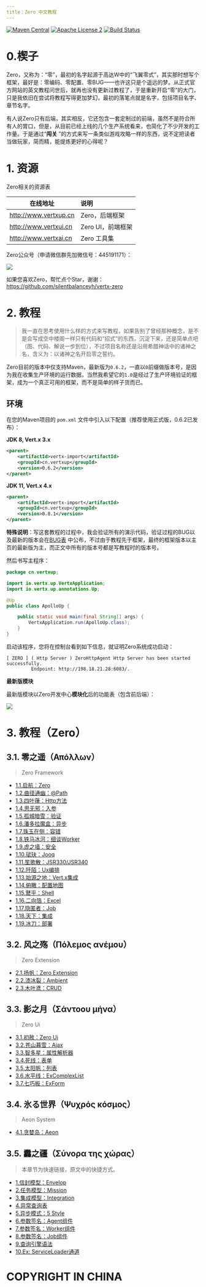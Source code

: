 ```yaml
---
title：Zero 中文教程
---
```


[![Maven Central](https://maven-badges.herokuapp.com/maven-central/cn.vertxup/vertx-zero/badge.svg?style=plastic)](https://maven-badges.herokuapp.com/maven-central/cn.vertxup/vertx-zero/)  [![Apache License 2](https://img.shields.io/badge/license-ASF2-blue.svg)](https://www.apache.org/licenses/LICENSE-2.0.txt)  [![Build Status](https://travis-ci.org/silentbalanceyh/vertx-zero.svg?branch=master)](https://travis-ci.org/silentbalanceyh/vertx-zero)

# 0.楔子

Zero，又称为：“零”，最初的名字起源于高达W中的“飞翼零式”，其实那时想写个框架，最好是：零编码、零配置、零BUG——也许这只是个遥远的梦。从正式官方网站的英文教程问世后，就再也没有更新过教程了，于是重新开启“零”的大门，只是我依旧在尝试将教程写得更加梦幻，最初的落笔点就是名字，包括项目名字、章节名字。

有人说Zero只有后端，其实相反，它还包含一套定制过的前端，虽然不是符合所有人的胃口，但是，从目前已经上线的几个生产系统看来，也简化了不少开发的工作量。于是通过“**闯关**
”的方式来写一条类似游戏攻略一样的东西，说不定把读者当做玩家，简而精，能提炼更好的心得呢？

# 1. 资源

Zero相关的资源表

| 在线地址 | 说明 |
|---|:---|
| <http://www.vertxup.cn> | Zero，后端框架 |
| <http://www.vertxui.cn> | Zero UI，前端框架 |
| <http://www.vertxai.cn> | Zero 工具集 |

Zero公众号（申请微信群先加微信号：445191171）：

![](./_image/2020-03-07/2020-03-07-13-24-07.jpg)

如果您喜欢Zero，帮忙点个Star，谢谢：<https://github.com/silentbalanceyh/vertx-zero>

# 2. 教程

> 我一直在思考使用什么样的方式来写教程，如果告别了曾经那种概念，是不是会写成空中楼阁一样只有代码和“招式”的东西，沉淀下来，还是简单点吧（图、代码、解说一步到位），不过项目名称还是沿用希腊神话中的诸神之名，含义为：以诸神之名开启零之誓约。

Zero目前的版本中仅支持Maven，最新版为`0.6.2`，一直以`0`前缀做版本号，是因为我在收集生产环境的运行数据，当然我希望它的`1.0`是经过了生产环境验证的框架，成为一个真正可用的框架，而不是简单的样子货而已。

## 环境

在您的Maven项目的 `pom.xml` 文件中引入以下配置（推荐使用正式版，0.6.2已发布）：

**JDK 8, Vert.x 3.x**

```xml
<parent>
    <artifactId>vertx-import</artifactId>
    <groupId>cn.vertxup</groupId>
    <version>0.6.2</version>
</parent>
```

**JDK 11, Vert.x 4.x**

```xml
<parent>
    <artifactId>vertx-import</artifactId>
    <groupId>cn.vertxup</groupId>
    <version>0.8.1</version>
</parent>
```

**特殊说明**：写这套教程的过程中，我会验证所有的演示代码，验证过程的BUG以及最新的版本会在[BUG表](document/bug.md)
中公布，不过由于教程先于框架，最终的框架版本以主页的最新版为主，而正文中所有的版本号都是写教程时的版本号。

然后书写主程序：

```java
package cn.vertxup;

import io.vertx.up.VertxApplication;
import io.vertx.up.annotations.Up;

@Up
public class ApolloUp {

    public static void main(final String[] args) {
        VertxApplication.run(ApolloUp.class);
    }
}
```

启动该程序，您将在控制台看到如下信息，就证明Zero系统成功启动：

```shell
[ ZERO ] ( Http Server ) ZeroHttpAgent Http Server has been started successfully. 
         Endpoint: http://198.18.21.28:6083/.
```

**最新版模块**

最新版模块以Zero开发中心**模块化**后的功能表（包含前后端）：

![](./_image/2022-03-27-15-19-02.png)

# 3. 教程（Zero）

## 3.1. 零之遥（Απόλλων）

> Zero Framework

* [1.1.启航：Zero](document/zero/001.first.md)
* [1.2.曲径通幽：@Path](document/zero/002.uri.md)
* [1.3.四叶葎：Http方法](document/zero/003.method.md)
* [1.4.思无邪：入参](document/zero/004.param.md)
* [1.5.孤城暗雪：验证](document/zero/005.validation.md)
* [1.6.潘多拉魔盒：异步](document/zero/006.async.md)
* [1.7.珠玉在侧：容错](document/zero/007.error.md)
* [1.8.铁马冰河：细谈Worker](document/zero/008.worker.md)
* [1.9.虚之墙：安全](document/zero/009.security.md)
* [1.10.珷玞：Jooq](document/zero/010.jooq.md)
* [1.11.笙歌散：JSR330/JSR340](document/zero/011.jsr330.md)
* [1.12.阡陌：Ux编排](document/zero/012.function.md)
* [1.13.始源之地：Vert.x集成](document/zero/013.native.md)
* [1.14.俯瞰：配置地图](document/zero/014.configuration.md)
* [1.15.鼚乎：Shell](document/zero/015.devops.md)
* [1.16.二向箔：Excel](document/zero/016.excel.md)
* [1.17.隐匿者：Job](document/zero/017.job.md)
* [1.18.天下：集成](document/zero/018.integration.md)
* [1.19.冰刀：部署](document/zero/019.deployment.md)

## 3.2. 风之殇（Πόλεμος ανέμου）

> Zero Extension

* [2.1.扬帆：Zero Extension](document/zero-extension/001.extension.md)
* [2.2.漆冰裂：Ambient](document/zero-extension/002.ambient.md)
* [2.3.木叶鸢：CRUD](document/zero-extension/003.crud.md)

## 3.3. 影之月（Σάντοου μήνα）

> Zero Ui

* [3.1.初赦：Zero Ui](document/zero-ui/001.structure.md)
* [3.2.苍山暮雪：Ajax](document/zero-ui/002.ajax.md)
* [3.3.智多星：属性解析器](document/zero-ui/003.attribute.md)
* [3.4.死线：表单](document/zero-ui/004.field.md)
* [3.5.太阳帆：列表](document/zero-ui/005.column.md)
* [3.6.水平线：ExComplexList](document/zero-ui/006.component.list.md)
* [3.7.七巧板：ExForm](document/zero-ui/007.component.form.md)

## 3.4. 氷る世界（Ψυχρός κόσμος）

> Aeon System

* [4.1.贪婪岛：Aeon](document/zero-cloud/001.aeon.md)

## 3.5. 䆐之疆（Σύνορα της χώρας）

> 本章节为快速链接，原文中的快捷方式。

* [1.信封模型：Envelop](document/zero/006.async.md#er-tong-yi-mo-xing)
* [2.任务模型：Mission](document/zero/017.job.md#1-6-mission)
* [3.集成模型：Integration](document/zero/018.integration.md#2-1-integration)
* [4.异常查询表](document/zero/007.error.md#er-yi-chang-cha-xun-biao)
* [5.异步模式：5 Style](document/zero/006.async.md#1-2-zero-mo-shi)
* [6.参数签名：Agent组件](document/zero/004.param.md#3-4-shang-xia-wen)
* [7.参数签名：Worker组件](document/zero/008.worker.md##3-2-kuo-zhan-can-shu)
* [8.参数签名：Job组件](document/zero/017.job.md#2-2-on-off)
* [9.查询引擎语法](document/zero/010.jooq.md#san-cha-xun-yin-qing)
* [10.Ex: ServiceLoader通道](document/zero-extension/001.extension.md#2-2-tong-dao-ding-yi)

# COPYRIGHT IN CHINA




